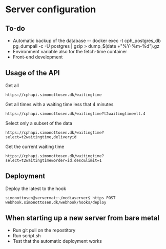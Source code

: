# Server configuration

## To-do
- Automatic backup of the database 
-- docker exec -t cph_postgres_db pg_dumpall -c -U postgres | gzip > dump_$(date +"%Y-%m-%d").gz
- Environment variable also for the fetch-time container
- Front-end development

## Usage of the API

Get all
```
https://cphapi.simonottosen.dk/waitingtime
```

Get all times with a waiting time less that 4 minutes
```
https://cphapi.simonottosen.dk/waitingtime?t2waitingtime=lt.4
```

Select only a subset of the data
```
https://cphapi.simonottosen.dk/waitingtime?select=t2waitingtime,deliveryid
```


Get the current waiting time
```
https://cphapi.simonottosen.dk/waitingtime?select=t2waitingtime&order=id.desc&limit=1
```



## Deployment
Deploy the latest to the hook
```
simonottosen@servermat:~/mediaserver$ https POST webhook.simonottosen.dk/webhook/hooks/deploy
```


## When starting up a new server from bare metal
- Run git pull on the repostitory
- Run script.sh
- Test that the automatic deployment works
